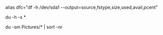 alias dfc="df -h /dev/sda1 --output=source,fstype,size,used,avail,pcent"

du -h -s *

du -sm Pictures/* | sort -nr
